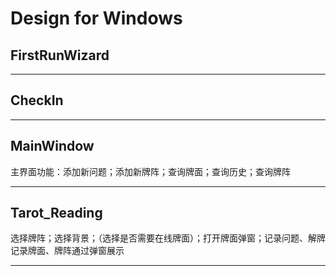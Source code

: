 # Design for Windows

## FirstRunWizard

---

## CheckIn

---

## MainWindow

主界面功能：添加新问题；添加新牌阵；查询牌面；查询历史；查询牌阵

---

## Tarot_Reading

选择牌阵；选择背景；（选择是否需要在线牌面）；打开牌面弹窗；记录问题、解牌
记录牌面、牌阵通过弹窗展示

---

